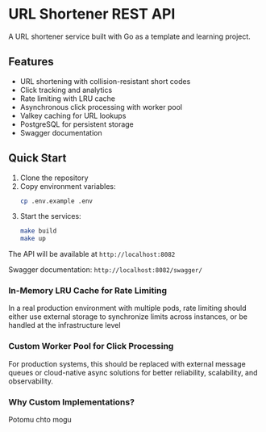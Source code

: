 # URL Shortener REST API

A URL shortener service built with Go as a template and learning project.

## Features

- URL shortening with collision-resistant short codes
- Click tracking and analytics
- Rate limiting with LRU cache
- Asynchronous click processing with worker pool
- Valkey caching for URL lookups
- PostgreSQL for persistent storage
- Swagger documentation

## Quick Start

1. Clone the repository
2. Copy environment variables:
   ```bash
   cp .env.example .env
   ```
3. Start the services:
   ```bash
   make build
   make up
   ```

The API will be available at `http://localhost:8082`

Swagger documentation: `http://localhost:8082/swagger/`

### In-Memory LRU Cache for Rate Limiting
In a real production environment with multiple pods, rate limiting should either use external storage to synchronize limits across instances, or be handled at the infrastructure level

### Custom Worker Pool for Click Processing
For production systems, this should be replaced with external message queues or cloud-native async solutions for better reliability, scalability, and observability.

### Why Custom Implementations?
Potomu chto mogu
